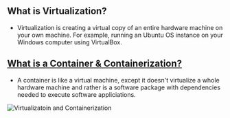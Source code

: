 ##  What is Virtualization?  

- Virtualization is creating a virtual copy of an entire hardware machine on your own machine. For example, running an Ubuntu OS instance on your Windows computer using VirtualBox.

## <ins> What is a Container & Containerization? <ins> 
- A container is like a virtual machine, except it doesn't virtualize a whole hardware machine and rather is a software package with dependencies needed to execute software appliciations.

![Virtualizatoin and Containerization](https://i0.wp.com/www.nitendratech.com/wp-content/uploads/2020/08/container_vs_vm.png?fit=931%2C501&ssl=1)
